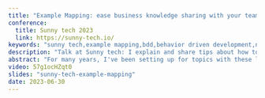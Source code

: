```yaml
---
title: "Example Mapping: ease business knowledge sharing with your team"
conference:
  title: Sunny tech 2023
  link: https://sunny-tech.io/
keywords: "sunny tech,example mapping,bdd,behavior driven development,no estimate,team collaboration,sticky note,small story,domain problem"
description: "Talk at Sunny tech: I explain and share tips about how to run an example mapping. Example mapping is a good way to align the team's understanding of domain problems and help your team to better collaborate. Last but not least, it eases to refine your stories and improve your backlog prioritization."
abstract: "For many years, I've been setting up for topics with these long and boring grooming sessions. It was super hard to keep focused all the way through. A meeting that just keeps going doesn't really help in getting the team on the same page or in understanding what's expected. And remember, like Alberto Brandolini used to say, it's the misunderstanding among developers that ends up being shipped. In this talk, I'm gonna tell you about a workshop called 'Example Mapping.' This workshop will make it super easy for you to talk about what's needed and put together your backlog as a team."
video: 57g1ocHZqt0
slides: "sunny-tech-example-mapping"
date: 2023-06-30
---
```

